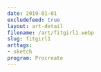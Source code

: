 ```yaml
---
date: 2019-01-01
excludefeed: true
layout: art-detail
filename: /art/fitgirl1.webp
slug: fitgirl1
arttags:
- sketch
program: Procreate
---
```

